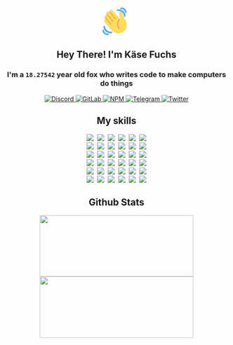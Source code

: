 <div><p align=center><img src=./resources/images/wave.gif width=64px height=64px></p><h2 align=center>Hey There! I'm Käse Fuchs</h2><h3 align=center>I'm a <code>18.27542</code> year old fox who writes code to make computers do things</h3><p align=center><a href=https://discord.com/users/507526681125322772><img alt=Discord src="https://img.shields.io/badge/Discord-5865F2?logo=discord&logoColor=white&style=flat-square#b9dd33eea0e4d43b6885657413e62687"> </a><a href=https://gitlab.com/kasefuchs><img alt=GitLab src="https://img.shields.io/badge/GitLab-330F63?logo=gitlab&logoColor=white&style=flat-square#b9dd33eea0e4d43b6885657413e62687"> </a><a href=https://npmjs.com/~kasefuchs><img alt=NPM src="https://img.shields.io/badge/NPM-CB3837?logo=npm&logoColor=white&style=flat-square#b9dd33eea0e4d43b6885657413e62687"> </a><a href=https://t.me/kasefuchs><img alt=Telegram src="https://img.shields.io/badge/Telegram-2CA5E0?logo=telegram&logoColor=white&style=flat-square#b9dd33eea0e4d43b6885657413e62687"> </a><a href=https://twitter.com/kasefuchs><img alt=Twitter src="https://img.shields.io/badge/Twitter-1DA1F2?logo=twitter&logoColor=white&style=flat-square#b9dd33eea0e4d43b6885657413e62687"></a></p><h2 align=center>My skills</h2><p align=center><a href=https://aws.amazon.com/ ><picture><source srcset="https://skillicons.dev/icons?i=aws&theme=dark#b9dd33eea0e4d43b6885657413e62687" media="(prefers-color-scheme: dark)"><source srcset="https://skillicons.dev/icons?i=aws&theme=light#b9dd33eea0e4d43b6885657413e62687" media="(prefers-color-scheme: light), (prefers-color-scheme: no-preference)"><img src="https://skillicons.dev/icons?i=aws&theme=light#b9dd33eea0e4d43b6885657413e62687"></picture></a>&nbsp;&nbsp;<a href=https://en.wikipedia.org/wiki/Bash_(Unix_shell)><picture><source srcset="https://skillicons.dev/icons?i=bash&theme=dark#b9dd33eea0e4d43b6885657413e62687" media="(prefers-color-scheme: dark)"><source srcset="https://skillicons.dev/icons?i=bash&theme=light#b9dd33eea0e4d43b6885657413e62687" media="(prefers-color-scheme: light), (prefers-color-scheme: no-preference)"><img src="https://skillicons.dev/icons?i=bash&theme=light#b9dd33eea0e4d43b6885657413e62687"></picture></a>&nbsp;&nbsp;<a href=https://discord.com/developers/docs><picture><source srcset="https://skillicons.dev/icons?i=bots&theme=dark#b9dd33eea0e4d43b6885657413e62687" media="(prefers-color-scheme: dark)"><source srcset="https://skillicons.dev/icons?i=bots&theme=light#b9dd33eea0e4d43b6885657413e62687" media="(prefers-color-scheme: light), (prefers-color-scheme: no-preference)"><img src="https://skillicons.dev/icons?i=bots&theme=light#b9dd33eea0e4d43b6885657413e62687"></picture></a>&nbsp;&nbsp;<a href=https://www.cloudflare.com/ ><picture><source srcset="https://skillicons.dev/icons?i=cloudflare&theme=dark#b9dd33eea0e4d43b6885657413e62687" media="(prefers-color-scheme: dark)"><source srcset="https://skillicons.dev/icons?i=cloudflare&theme=light#b9dd33eea0e4d43b6885657413e62687" media="(prefers-color-scheme: light), (prefers-color-scheme: no-preference)"><img src="https://skillicons.dev/icons?i=cloudflare&theme=light#b9dd33eea0e4d43b6885657413e62687"></picture></a>&nbsp;&nbsp;<a href=https://en.wikipedia.org/wiki/CSS><picture><source srcset="https://skillicons.dev/icons?i=css&theme=dark#b9dd33eea0e4d43b6885657413e62687" media="(prefers-color-scheme: dark)"><source srcset="https://skillicons.dev/icons?i=css&theme=light#b9dd33eea0e4d43b6885657413e62687" media="(prefers-color-scheme: light), (prefers-color-scheme: no-preference)"><img src="https://skillicons.dev/icons?i=css&theme=light#b9dd33eea0e4d43b6885657413e62687"></picture></a>&nbsp;&nbsp;<a href=https://www.docker.com/ ><picture><source srcset="https://skillicons.dev/icons?i=docker&theme=dark#b9dd33eea0e4d43b6885657413e62687" media="(prefers-color-scheme: dark)"><source srcset="https://skillicons.dev/icons?i=docker&theme=light#b9dd33eea0e4d43b6885657413e62687" media="(prefers-color-scheme: light), (prefers-color-scheme: no-preference)"><img src="https://skillicons.dev/icons?i=docker&theme=light#b9dd33eea0e4d43b6885657413e62687"></picture></a><br><a href=https://www.electronjs.org/ ><picture><source srcset="https://skillicons.dev/icons?i=electron&theme=dark#b9dd33eea0e4d43b6885657413e62687" media="(prefers-color-scheme: dark)"><source srcset="https://skillicons.dev/icons?i=electron&theme=light#b9dd33eea0e4d43b6885657413e62687" media="(prefers-color-scheme: light), (prefers-color-scheme: no-preference)"><img src="https://skillicons.dev/icons?i=electron&theme=light#b9dd33eea0e4d43b6885657413e62687"></picture></a>&nbsp;&nbsp;<a href=https://expressjs.com/ ><picture><source srcset="https://skillicons.dev/icons?i=express&theme=dark#b9dd33eea0e4d43b6885657413e62687" media="(prefers-color-scheme: dark)"><source srcset="https://skillicons.dev/icons?i=express&theme=light#b9dd33eea0e4d43b6885657413e62687" media="(prefers-color-scheme: light), (prefers-color-scheme: no-preference)"><img src="https://skillicons.dev/icons?i=express&theme=light#b9dd33eea0e4d43b6885657413e62687"></picture></a>&nbsp;&nbsp;<a href=https://www.figma.com/ ><picture><source srcset="https://skillicons.dev/icons?i=figma&theme=dark#b9dd33eea0e4d43b6885657413e62687" media="(prefers-color-scheme: dark)"><source srcset="https://skillicons.dev/icons?i=figma&theme=light#b9dd33eea0e4d43b6885657413e62687" media="(prefers-color-scheme: light), (prefers-color-scheme: no-preference)"><img src="https://skillicons.dev/icons?i=figma&theme=light#b9dd33eea0e4d43b6885657413e62687"></picture></a>&nbsp;&nbsp;<a href=https://firebase.google.com/ ><picture><source srcset="https://skillicons.dev/icons?i=firebase&theme=dark#b9dd33eea0e4d43b6885657413e62687" media="(prefers-color-scheme: dark)"><source srcset="https://skillicons.dev/icons?i=firebase&theme=light#b9dd33eea0e4d43b6885657413e62687" media="(prefers-color-scheme: light), (prefers-color-scheme: no-preference)"><img src="https://skillicons.dev/icons?i=firebase&theme=light#b9dd33eea0e4d43b6885657413e62687"></picture></a>&nbsp;&nbsp;<a href=https://flask.palletsprojects.com/ ><picture><source srcset="https://skillicons.dev/icons?i=flask&theme=dark#b9dd33eea0e4d43b6885657413e62687" media="(prefers-color-scheme: dark)"><source srcset="https://skillicons.dev/icons?i=flask&theme=light#b9dd33eea0e4d43b6885657413e62687" media="(prefers-color-scheme: light), (prefers-color-scheme: no-preference)"><img src="https://skillicons.dev/icons?i=flask&theme=light#b9dd33eea0e4d43b6885657413e62687"></picture></a>&nbsp;&nbsp;<a href=https://cloud.google.com/ ><picture><source srcset="https://skillicons.dev/icons?i=gcp&theme=dark#b9dd33eea0e4d43b6885657413e62687" media="(prefers-color-scheme: dark)"><source srcset="https://skillicons.dev/icons?i=gcp&theme=light#b9dd33eea0e4d43b6885657413e62687" media="(prefers-color-scheme: light), (prefers-color-scheme: no-preference)"><img src="https://skillicons.dev/icons?i=gcp&theme=light#b9dd33eea0e4d43b6885657413e62687"></picture></a><br><a href=https://git-scm.com/ ><picture><source srcset="https://skillicons.dev/icons?i=git&theme=dark#b9dd33eea0e4d43b6885657413e62687" media="(prefers-color-scheme: dark)"><source srcset="https://skillicons.dev/icons?i=git&theme=light#b9dd33eea0e4d43b6885657413e62687" media="(prefers-color-scheme: light), (prefers-color-scheme: no-preference)"><img src="https://skillicons.dev/icons?i=git&theme=light#b9dd33eea0e4d43b6885657413e62687"></picture></a>&nbsp;&nbsp;<a href=https://github.com/ ><picture><source srcset="https://skillicons.dev/icons?i=github&theme=dark#b9dd33eea0e4d43b6885657413e62687" media="(prefers-color-scheme: dark)"><source srcset="https://skillicons.dev/icons?i=github&theme=light#b9dd33eea0e4d43b6885657413e62687" media="(prefers-color-scheme: light), (prefers-color-scheme: no-preference)"><img src="https://skillicons.dev/icons?i=github&theme=light#b9dd33eea0e4d43b6885657413e62687"></picture></a>&nbsp;&nbsp;<a href=https://gitlab.com/ ><picture><source srcset="https://skillicons.dev/icons?i=gitlab&theme=dark#b9dd33eea0e4d43b6885657413e62687" media="(prefers-color-scheme: dark)"><source srcset="https://skillicons.dev/icons?i=gitlab&theme=light#b9dd33eea0e4d43b6885657413e62687" media="(prefers-color-scheme: light), (prefers-color-scheme: no-preference)"><img src="https://skillicons.dev/icons?i=gitlab&theme=light#b9dd33eea0e4d43b6885657413e62687"></picture></a>&nbsp;&nbsp;<a href=https://www.heroku.com/ ><picture><source srcset="https://skillicons.dev/icons?i=heroku&theme=dark#b9dd33eea0e4d43b6885657413e62687" media="(prefers-color-scheme: dark)"><source srcset="https://skillicons.dev/icons?i=heroku&theme=light#b9dd33eea0e4d43b6885657413e62687" media="(prefers-color-scheme: light), (prefers-color-scheme: no-preference)"><img src="https://skillicons.dev/icons?i=heroku&theme=light#b9dd33eea0e4d43b6885657413e62687"></picture></a>&nbsp;&nbsp;<a href=https://en.wikipedia.org/wiki/HTML><picture><source srcset="https://skillicons.dev/icons?i=html&theme=dark#b9dd33eea0e4d43b6885657413e62687" media="(prefers-color-scheme: dark)"><source srcset="https://skillicons.dev/icons?i=html&theme=light#b9dd33eea0e4d43b6885657413e62687" media="(prefers-color-scheme: light), (prefers-color-scheme: no-preference)"><img src="https://skillicons.dev/icons?i=html&theme=light#b9dd33eea0e4d43b6885657413e62687"></picture></a>&nbsp;&nbsp;<a href=https://en.wikipedia.org/wiki/JavaScript><picture><source srcset="https://skillicons.dev/icons?i=js&theme=dark#b9dd33eea0e4d43b6885657413e62687" media="(prefers-color-scheme: dark)"><source srcset="https://skillicons.dev/icons?i=js&theme=light#b9dd33eea0e4d43b6885657413e62687" media="(prefers-color-scheme: light), (prefers-color-scheme: no-preference)"><img src="https://skillicons.dev/icons?i=js&theme=light#b9dd33eea0e4d43b6885657413e62687"></picture></a><br><a href=https://en.wikipedia.org/wiki/Linux><picture><source srcset="https://skillicons.dev/icons?i=linux&theme=dark#b9dd33eea0e4d43b6885657413e62687" media="(prefers-color-scheme: dark)"><source srcset="https://skillicons.dev/icons?i=linux&theme=light#b9dd33eea0e4d43b6885657413e62687" media="(prefers-color-scheme: light), (prefers-color-scheme: no-preference)"><img src="https://skillicons.dev/icons?i=linux&theme=light#b9dd33eea0e4d43b6885657413e62687"></picture></a>&nbsp;&nbsp;<a href=https://mui.com/ ><picture><source srcset="https://skillicons.dev/icons?i=materialui&theme=dark#b9dd33eea0e4d43b6885657413e62687" media="(prefers-color-scheme: dark)"><source srcset="https://skillicons.dev/icons?i=materialui&theme=light#b9dd33eea0e4d43b6885657413e62687" media="(prefers-color-scheme: light), (prefers-color-scheme: no-preference)"><img src="https://skillicons.dev/icons?i=materialui&theme=light#b9dd33eea0e4d43b6885657413e62687"></picture></a>&nbsp;&nbsp;<a href=https://en.wikipedia.org/wiki/Markdown><picture><source srcset="https://skillicons.dev/icons?i=md&theme=dark#b9dd33eea0e4d43b6885657413e62687" media="(prefers-color-scheme: dark)"><source srcset="https://skillicons.dev/icons?i=md&theme=light#b9dd33eea0e4d43b6885657413e62687" media="(prefers-color-scheme: light), (prefers-color-scheme: no-preference)"><img src="https://skillicons.dev/icons?i=md&theme=light#b9dd33eea0e4d43b6885657413e62687"></picture></a>&nbsp;&nbsp;<a href=https://www.mongodb.com/ ><picture><source srcset="https://skillicons.dev/icons?i=mongodb&theme=dark#b9dd33eea0e4d43b6885657413e62687" media="(prefers-color-scheme: dark)"><source srcset="https://skillicons.dev/icons?i=mongodb&theme=light#b9dd33eea0e4d43b6885657413e62687" media="(prefers-color-scheme: light), (prefers-color-scheme: no-preference)"><img src="https://skillicons.dev/icons?i=mongodb&theme=light#b9dd33eea0e4d43b6885657413e62687"></picture></a>&nbsp;&nbsp;<a href=https://www.mysql.com/ ><picture><source srcset="https://skillicons.dev/icons?i=mysql&theme=dark#b9dd33eea0e4d43b6885657413e62687" media="(prefers-color-scheme: dark)"><source srcset="https://skillicons.dev/icons?i=mysql&theme=light#b9dd33eea0e4d43b6885657413e62687" media="(prefers-color-scheme: light), (prefers-color-scheme: no-preference)"><img src="https://skillicons.dev/icons?i=mysql&theme=light#b9dd33eea0e4d43b6885657413e62687"></picture></a>&nbsp;&nbsp;<a href=https://nextjs.org/ ><picture><source srcset="https://skillicons.dev/icons?i=nextjs&theme=dark#b9dd33eea0e4d43b6885657413e62687" media="(prefers-color-scheme: dark)"><source srcset="https://skillicons.dev/icons?i=nextjs&theme=light#b9dd33eea0e4d43b6885657413e62687" media="(prefers-color-scheme: light), (prefers-color-scheme: no-preference)"><img src="https://skillicons.dev/icons?i=nextjs&theme=light#b9dd33eea0e4d43b6885657413e62687"></picture></a><br><a href=https://nodejs.org/en/ ><picture><source srcset="https://skillicons.dev/icons?i=nodejs&theme=dark#b9dd33eea0e4d43b6885657413e62687" media="(prefers-color-scheme: dark)"><source srcset="https://skillicons.dev/icons?i=nodejs&theme=light#b9dd33eea0e4d43b6885657413e62687" media="(prefers-color-scheme: light), (prefers-color-scheme: no-preference)"><img src="https://skillicons.dev/icons?i=nodejs&theme=light#b9dd33eea0e4d43b6885657413e62687"></picture></a>&nbsp;&nbsp;<a href=https://www.postgresql.org/ ><picture><source srcset="https://skillicons.dev/icons?i=postgres&theme=dark#b9dd33eea0e4d43b6885657413e62687" media="(prefers-color-scheme: dark)"><source srcset="https://skillicons.dev/icons?i=postgres&theme=light#b9dd33eea0e4d43b6885657413e62687" media="(prefers-color-scheme: light), (prefers-color-scheme: no-preference)"><img src="https://skillicons.dev/icons?i=postgres&theme=light#b9dd33eea0e4d43b6885657413e62687"></picture></a>&nbsp;&nbsp;<a href=https://learn.microsoft.com/en-us/powershell/ ><picture><source srcset="https://skillicons.dev/icons?i=powershell&theme=dark#b9dd33eea0e4d43b6885657413e62687" media="(prefers-color-scheme: dark)"><source srcset="https://skillicons.dev/icons?i=powershell&theme=light#b9dd33eea0e4d43b6885657413e62687" media="(prefers-color-scheme: light), (prefers-color-scheme: no-preference)"><img src="https://skillicons.dev/icons?i=powershell&theme=light#b9dd33eea0e4d43b6885657413e62687"></picture></a>&nbsp;&nbsp;<a href=https://www.python.org/ ><picture><source srcset="https://skillicons.dev/icons?i=py&theme=dark#b9dd33eea0e4d43b6885657413e62687" media="(prefers-color-scheme: dark)"><source srcset="https://skillicons.dev/icons?i=py&theme=light#b9dd33eea0e4d43b6885657413e62687" media="(prefers-color-scheme: light), (prefers-color-scheme: no-preference)"><img src="https://skillicons.dev/icons?i=py&theme=light#b9dd33eea0e4d43b6885657413e62687"></picture></a>&nbsp;&nbsp;<a href=https://www.raspberrypi.org/ ><picture><source srcset="https://skillicons.dev/icons?i=raspberrypi&theme=dark#b9dd33eea0e4d43b6885657413e62687" media="(prefers-color-scheme: dark)"><source srcset="https://skillicons.dev/icons?i=raspberrypi&theme=light#b9dd33eea0e4d43b6885657413e62687" media="(prefers-color-scheme: light), (prefers-color-scheme: no-preference)"><img src="https://skillicons.dev/icons?i=raspberrypi&theme=light#b9dd33eea0e4d43b6885657413e62687"></picture></a>&nbsp;&nbsp;<a href=https://reactjs.org/ ><picture><source srcset="https://skillicons.dev/icons?i=react&theme=dark#b9dd33eea0e4d43b6885657413e62687" media="(prefers-color-scheme: dark)"><source srcset="https://skillicons.dev/icons?i=react&theme=light#b9dd33eea0e4d43b6885657413e62687" media="(prefers-color-scheme: light), (prefers-color-scheme: no-preference)"><img src="https://skillicons.dev/icons?i=react&theme=light#b9dd33eea0e4d43b6885657413e62687"></picture></a><br><a href=https://redux.js.org/ ><picture><source srcset="https://skillicons.dev/icons?i=redux&theme=dark#b9dd33eea0e4d43b6885657413e62687" media="(prefers-color-scheme: dark)"><source srcset="https://skillicons.dev/icons?i=redux&theme=light#b9dd33eea0e4d43b6885657413e62687" media="(prefers-color-scheme: light), (prefers-color-scheme: no-preference)"><img src="https://skillicons.dev/icons?i=redux&theme=light#b9dd33eea0e4d43b6885657413e62687"></picture></a>&nbsp;&nbsp;<a href=https://en.wikipedia.org/wiki/Regular_expression><picture><source srcset="https://skillicons.dev/icons?i=regex&theme=dark#b9dd33eea0e4d43b6885657413e62687" media="(prefers-color-scheme: dark)"><source srcset="https://skillicons.dev/icons?i=regex&theme=light#b9dd33eea0e4d43b6885657413e62687" media="(prefers-color-scheme: light), (prefers-color-scheme: no-preference)"><img src="https://skillicons.dev/icons?i=regex&theme=light#b9dd33eea0e4d43b6885657413e62687"></picture></a>&nbsp;&nbsp;<a href=https://en.wikipedia.org/wiki/Sass_(stylesheet_language)><picture><source srcset="https://skillicons.dev/icons?i=sass&theme=dark#b9dd33eea0e4d43b6885657413e62687" media="(prefers-color-scheme: dark)"><source srcset="https://skillicons.dev/icons?i=sass&theme=light#b9dd33eea0e4d43b6885657413e62687" media="(prefers-color-scheme: light), (prefers-color-scheme: no-preference)"><img src="https://skillicons.dev/icons?i=sass&theme=light#b9dd33eea0e4d43b6885657413e62687"></picture></a>&nbsp;&nbsp;<a href=https://www.typescriptlang.org/ ><picture><source srcset="https://skillicons.dev/icons?i=ts&theme=dark#b9dd33eea0e4d43b6885657413e62687" media="(prefers-color-scheme: dark)"><source srcset="https://skillicons.dev/icons?i=ts&theme=light#b9dd33eea0e4d43b6885657413e62687" media="(prefers-color-scheme: light), (prefers-color-scheme: no-preference)"><img src="https://skillicons.dev/icons?i=ts&theme=light#b9dd33eea0e4d43b6885657413e62687"></picture></a>&nbsp;&nbsp;<a href=https://unity.com/ ><picture><source srcset="https://skillicons.dev/icons?i=unity&theme=dark#b9dd33eea0e4d43b6885657413e62687" media="(prefers-color-scheme: dark)"><source srcset="https://skillicons.dev/icons?i=unity&theme=light#b9dd33eea0e4d43b6885657413e62687" media="(prefers-color-scheme: light), (prefers-color-scheme: no-preference)"><img src="https://skillicons.dev/icons?i=unity&theme=light#b9dd33eea0e4d43b6885657413e62687"></picture></a>&nbsp;&nbsp;<a href=https://workers.cloudflare.com/ ><picture><source srcset="https://skillicons.dev/icons?i=workers&theme=dark#b9dd33eea0e4d43b6885657413e62687" media="(prefers-color-scheme: dark)"><source srcset="https://skillicons.dev/icons?i=workers&theme=light#b9dd33eea0e4d43b6885657413e62687" media="(prefers-color-scheme: light), (prefers-color-scheme: no-preference)"><img src="https://skillicons.dev/icons?i=workers&theme=light#b9dd33eea0e4d43b6885657413e62687"></picture></a><br></p><h2 align=center>Github Stats</h2><p align=center><picture><source srcset="https://github-readme-stats-kasefuchs.vercel.app/api/?count_private=true&hide_border=true&hide_rank=true&line_height=20&hide_title=true&username=Kasefuchs&theme=dark#b9dd33eea0e4d43b6885657413e62687" media="(prefers-color-scheme: dark)"><source srcset="https://github-readme-stats-kasefuchs.vercel.app/api/?count_private=true&hide_border=true&hide_rank=true&line_height=20&hide_title=true&username=Kasefuchs&theme=light#b9dd33eea0e4d43b6885657413e62687" media="(prefers-color-scheme: light), (prefers-color-scheme: no-preference)"><img align=middle width=350 height=140 src="https://github-readme-stats-kasefuchs.vercel.app/api/?count_private=true&hide_border=true&hide_rank=true&line_height=20&hide_title=true&username=Kasefuchs&theme=light#b9dd33eea0e4d43b6885657413e62687"></picture><picture><source srcset="https://github-readme-stats-kasefuchs.vercel.app/api/top-langs/?count_private=true&hide_border=true&layout=compact&username=Kasefuchs&theme=dark#b9dd33eea0e4d43b6885657413e62687" media="(prefers-color-scheme: dark)"><source srcset="https://github-readme-stats-kasefuchs.vercel.app/api/top-langs/?count_private=true&hide_border=true&layout=compact&username=Kasefuchs&theme=light#b9dd33eea0e4d43b6885657413e62687" media="(prefers-color-scheme: light), (prefers-color-scheme: no-preference)"><img align=middle width=350 height=140 src="https://github-readme-stats-kasefuchs.vercel.app/api/top-langs/?count_private=true&hide_border=true&layout=compact&username=Kasefuchs&theme=light#b9dd33eea0e4d43b6885657413e62687"></picture></p><img src="https://hit.yhype.me/github/profile?user_id=64592097#b9dd33eea0e4d43b6885657413e62687" alt=""></div>